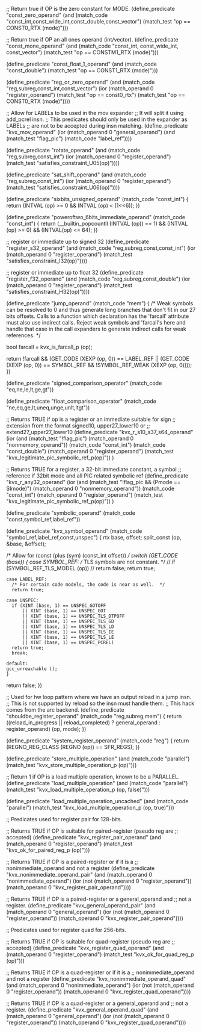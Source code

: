 ;; Return true if OP is the zero constant for MODE.
(define_predicate "const_zero_operand"
  (and (match_code "const_int,const_wide_int,const_double,const_vector")
       (match_test "op == CONST0_RTX (mode)")))

;; Return true if OP an all ones operand (int/vector).
(define_predicate "const_mone_operand"
  (and (match_code "const_int, const_wide_int, const_vector")
       (match_test "op == CONSTM1_RTX (mode)")))

(define_predicate "const_float_1_operand"
  (and (match_code "const_double")
       (match_test "op == CONST1_RTX (mode)")))

(define_predicate "reg_or_zero_operand"
  (and (match_code "reg,subreg,const_int,const_vector")
       (ior (match_operand 0 "register_operand")
            (match_test "op == const0_rtx")
            (match_test "op == CONST0_RTX (mode)"))))

;; Allow for LABELs to be used in the mov expander
;; It will split it using add_pcrel insn.
;; This predicates should only be used in the expander as LABELs
;; are not to be accepted during insn matching.
(define_predicate "kvx_mov_operand"
 (ior (match_operand 0 "general_operand")
      (and (match_test "flag_pic")
           (match_code "label_ref"))))

(define_predicate "rotate_operand"
 (and (match_code "reg,subreg,const_int")
      (ior (match_operand 0 "register_operand")
           (match_test "satisfies_constraint_U05(op)"))))

(define_predicate "sat_shift_operand"
 (and (match_code "reg,subreg,const_int")
      (ior (match_operand 0 "register_operand")
           (match_test "satisfies_constraint_U06(op)"))))

(define_predicate "sixbits_unsigned_operand"
  (match_code "const_int")
{
  return (INTVAL (op) >= 0 && INTVAL (op) < (1<<6));
})

(define_predicate "poweroftwo_6bits_immediate_operand"
  (match_code "const_int")
{
  return (__builtin_popcountll (INTVAL (op)) == 1)
          && (INTVAL (op) >= 0) && (INTVAL(op) <= 64);
})

;; register or immediate up to signed 32
(define_predicate "register_s32_operand"
 (and (match_code "reg,subreg,const,const_int")
      (ior (match_operand 0 "register_operand")
           (match_test "satisfies_constraint_I32(op)"))))

;; register or immediate up to float 32
(define_predicate "register_f32_operand"
 (and (match_code "reg,subreg,const_double")
      (ior (match_operand 0 "register_operand")
           (match_test "satisfies_constraint_H32(op)"))))

(define_predicate "jump_operand"
  (match_code "mem")
{
  /* Weak symbols can be resolved to 0 and thus generate long branches that
     don't fit in our 27 bits offsets. Calls to a function which declaration
     has the 'farcall' attribute must also use indirect calls.
     Reject weak symbols and 'farcall's here and handle that case
     in the call expanders to generate indirect calls for weak references. */

  bool farcall = kvx_is_farcall_p (op);

  return  !farcall && (GET_CODE (XEXP (op, 0)) == LABEL_REF
		       || (GET_CODE (XEXP (op, 0)) == SYMBOL_REF
			   && !SYMBOL_REF_WEAK (XEXP (op, 0))));
})

(define_predicate "signed_comparison_operator"
  (match_code "eq,ne,le,lt,ge,gt"))

(define_predicate "float_comparison_operator"
  (match_code "ne,eq,ge,lt,uneq,unge,unlt,ltgt"))

;; Returns TRUE if op is a register or an immediate suitable for sign
;; extension from the format signed10, upper27_lower10 or
;; extend27_upper27_lower10
(define_predicate "kvx_r_s10_s37_s64_operand"
 (ior (and (match_test "!flag_pic")
           (match_operand 0 "nonmemory_operand"))
      (match_code "const_int")
      (match_code "const_double")
      (match_operand 0 "register_operand")
      (match_test "kvx_legitimate_pic_symbolic_ref_p(op)"))
)

;; Returns TRUE for a register, a 32-bit immediate constant, a symbol
;; reference if 32bit mode and all PIC related symbolic ref
(define_predicate "kvx_r_any32_operand"
  (ior (and (match_test "!flag_pic && (Pmode == SImode)")
            (match_operand 0 "nonmemory_operand"))
       (match_code "const_int")
       (match_operand 0 "register_operand")
       (match_test "kvx_legitimate_pic_symbolic_ref_p(op)"))
 )

(define_predicate "symbolic_operand"
  (match_code "const,symbol_ref,label_ref"))

(define_predicate "kvx_symbol_operand"
  (match_code "symbol_ref,label_ref,const,unspec")
{
  rtx base, offset;
  split_const (op, &base, &offset);

  /* Allow for (const (plus (sym) (const_int offset)) */
  switch (GET_CODE (base))
    {
    case SYMBOL_REF:
      /* TLS symbols are not constant.  */
      // if (SYMBOL_REF_TLS_MODEL (op))
      // 	return false;
      return true;

    case LABEL_REF:
      /* For certain code models, the code is near as well.  */
      return true;

    case UNSPEC:
      if (XINT (base, 1) == UNSPEC_GOTOFF
          || XINT (base, 1) == UNSPEC_GOT
          || XINT (base, 1) == UNSPEC_TLS_DTPOFF
          || XINT (base, 1) == UNSPEC_TLS_GD
          || XINT (base, 1) == UNSPEC_TLS_LD
          || XINT (base, 1) == UNSPEC_TLS_IE
          || XINT (base, 1) == UNSPEC_TLS_LE
          || XINT (base, 1) == UNSPEC_PCREL)
	  return true;
      break;

    default:
	gcc_unreachable ();
    }

  return false;
})

;; Used for hw loop pattern where we have an output reload in a jump insn.
;; This is not supported by reload so the insn must handle them.
;; This hack comes from the arc backend.
(define_predicate "shouldbe_register_operand"
  (match_code "reg,subreg,mem")
{
  return ((reload_in_progress || reload_completed)
	  ? general_operand : register_operand) (op, mode);
})

(define_predicate "system_register_operand"
  (match_code "reg")
{
  return (REGNO_REG_CLASS (REGNO (op)) == SFR_REGS);
})

(define_predicate "store_multiple_operation"
  (and (match_code "parallel")
       (match_test "kvx_store_multiple_operation_p (op)")))

;; Return 1 if OP is a load multiple operation, known to be a PARALLEL.
(define_predicate "load_multiple_operation"
  (and (match_code "parallel")
       (match_test "kvx_load_multiple_operation_p (op, false)")))

(define_predicate "load_multiple_operation_uncached"
  (and (match_code "parallel")
       (match_test "kvx_load_multiple_operation_p (op, true)")))

;; Predicates used for register pair for 128-bits.

;; Returns TRUE if OP is suitable for paired-register (pseudo reg are
;; accepted)
(define_predicate "kvx_register_pair_operand"
  (and (match_operand 0 "register_operand")
       (match_test "kvx_ok_for_paired_reg_p (op)")))

;; Returns TRUE if OP is a paired-register or if it is a
;; nonimmediate_operand and not a register
(define_predicate "kvx_nonimmediate_operand_pair"
 (and (match_operand 0 "nonimmediate_operand")
      (ior (not (match_operand 0 "register_operand"))
           (match_operand 0 "kvx_register_pair_operand"))))

;; Returns TRUE if OP is a paired-register or a general_operand and
;; not a register.
(define_predicate "kvx_general_operand_pair"
 (and (match_operand 0 "general_operand")
      (ior (not (match_operand 0 "register_operand"))
           (match_operand 0 "kvx_register_pair_operand"))))

;; Predicates used for register quad for 256-bits.

;; Returns TRUE if OP is suitable for quad-register (pseudo reg are
;; accepted)
(define_predicate "kvx_register_quad_operand"
  (and (match_operand 0 "register_operand")
       (match_test "kvx_ok_for_quad_reg_p (op)")))

;; Returns TRUE if OP is a quad-register or if it is a
;; nonimmediate_operand and not a register
(define_predicate "kvx_nonimmediate_operand_quad"
 (and (match_operand 0 "nonimmediate_operand")
      (ior (not (match_operand 0 "register_operand"))
           (match_operand 0 "kvx_register_quad_operand"))))

;; Returns TRUE if OP is a quad-register or a general_operand and
;; not a register.
(define_predicate "kvx_general_operand_quad"
 (and (match_operand 0 "general_operand")
      (ior (not (match_operand 0 "register_operand"))
           (match_operand 0 "kvx_register_quad_operand"))))

